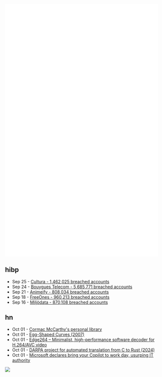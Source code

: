 ![Metrics](https://raw.githubusercontent.com/phixion/phixion/master/metrics.svg)

## hibp

<!--
for https://github.com/phixion/phixion/blob/main/.github/workflows/feeds.yml
-->
<!--START_SECTION:haveibeenpwnd-->
- Sep 25 - [Cultura - 1,462,025 breached accounts](https://haveibeenpwned.com/Breach/Cultura)
- Sep 24 - [Bouygues Telecom - 5,685,771 breached accounts](https://haveibeenpwned.com/Breach/BouyguesTelecom)
- Sep 21 - [Animeify - 808,034 breached accounts](https://haveibeenpwned.com/Breach/Animeify)
- Sep 18 - [FreeOnes - 960,213 breached accounts](https://haveibeenpwned.com/Breach/FreeOnes)
- Sep 16 - [Miljödata - 870,108 breached accounts](https://haveibeenpwned.com/Breach/Miljodata)
<!--END_SECTION:haveibeenpwnd-->

## hn

<!--
for https://github.com/phixion/phixion/blob/main/.github/workflows/feeds.yml
-->
<!--START_SECTION:hn-->
- Oct 01 - [Cormac McCarthy's personal library](https://www.smithsonianmag.com/arts-culture/two-years-cormac-mccarthys-death-rare-access-to-personal-library-reveals-man-behind-myth-180987150/)
- Oct 01 - [Egg-Shaped Curves (2007)](https://nyjp07.com/index_egg_E.html)
- Oct 01 - [Edge264 – Minimalist, high-performance software decoder for H.264/AVC video](https://github.com/tvlabs/edge264)
- Oct 01 - [DARPA project for automated translation from C to Rust (2024)](https://www.darpa.mil/news/2024/memory-safety-vulnerabilities)
- Oct 01 - [Microsoft declares bring your Copilot to work day, usurping IT authority](https://www.theregister.com/2025/10/01/microsoft_consumer_copilot_corporate/)
<!--END_SECTION:hn-->

<!--
for https://yhype.me
-->
![](https://hit.yhype.me/github/profile?user_id=13013670)
